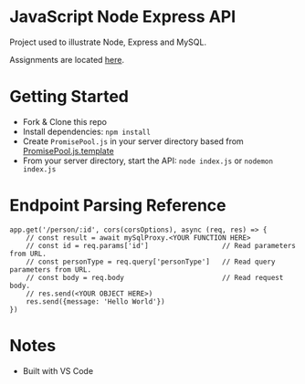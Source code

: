 # JavaScript Node Express API
Project used to illustrate Node, Express and MySQL.

Assignments are located [here](Assignments.md).

# Getting Started
- Fork & Clone this repo
- Install dependencies: `npm install`
- Create `PromisePool.js` in your server directory based from [PromisePool.js.template](PromisePool.js.template)
- From your server directory, start the API: `node index.js` or `nodemon index.js`

# Endpoint Parsing Reference
```
app.get('/person/:id', cors(corsOptions), async (req, res) => { 
    // const result = await mySqlProxy.<YOUR FUNCTION HERE>
    // const id = req.params['id']                  // Read parameters from URL.
    // const personType = req.query['personType']   // Read query parameters from URL.
    // const body = req.body                        // Read request body.
    // res.send(<YOUR OBJECT HERE>)
    res.send({message: 'Hello World'})
})
```

# Notes
- Built with VS Code 
